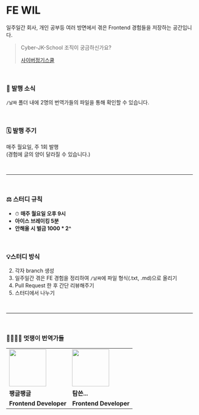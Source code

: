 # FE WIL

일주일간 회사, 개인 공부등 여러 방면에서 겪은 Frontend 경험들을 저장하는 공간입니다.

> Cyber-JK-School 조직이 궁금하신가요?
>
> [사이버정기스쿨](https://somber-paperback-65b.notion.site/fd71a376c8be4ddfa7d84a832db4f37f)

<br/>

### 🚩 발행 소식

`/날짜` 폴더 내에 2명의 번역가들의 파일을 통해 확인할 수 있습니다.

<br/>

### 🗓 발행 주기

매주 월요일, 주 1회 발행
<br/>
(경험에 글의 양이 달라질 수 있습니다.)

<br/>

---

<br/>

### ⚖️ 스터디 규칙

- ⏱ **매주 월요일 오후 9시**
- **아이스 브레이킹 5분**
- **안해올 시 벌금 1000 * 2^**

<br/>

### 💡스터디 방식

2. 각자 branch 생성
3. 일주일간 겪은 FE 경험을 정리하여 `/날짜`에 파일 형식(.txt, .md)으로 올리기
4. Pull Request 한 후 간단 리뷰해주기
5. 스터디에서 나누기

<br/>

---

<br/>

### 👨‍👩‍👧‍👦 멋쟁이 번역가들

<table>
  <tr>
    <td>
        <a href="https://github.com/GeonWooPaeng">
            <img src="https://avatars.githubusercontent.com/u/53526987?v=4" width="100px" />
        </a>
    </td>
    <td>
        <a href="https://github.com/qq8721443">
            <img src="https://avatars.githubusercontent.com/u/61747121?v=4" width="100px" />
        </a>
    </td>
  </tr>
  <tr>
    <td><b>팽글팽글</b></td>
    <td><b>탐쓴...</b></td>
  </tr>
  <tr>
    <td><b>Frontend Developer</b></td>
    <td><b>Frontend Developer</b></td>
  </tr>
</table>
